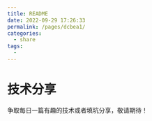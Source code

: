 ```yaml
---
title: README
date: 2022-09-29 17:26:33
permalink: /pages/dcbea1/
categories:
  - share
tags:
  - 
---
```

# 技术分享



争取每日一篇有趣的技术或者填坑分享，敬请期待！